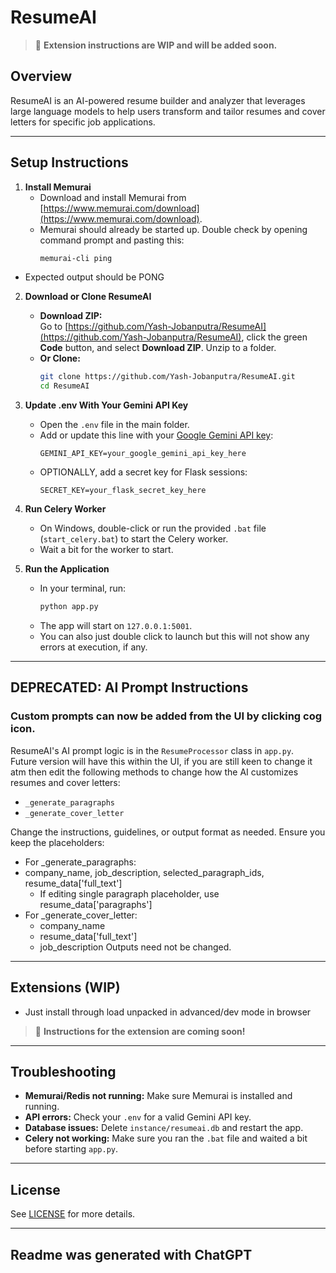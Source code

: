 # ResumeAI

> 🚧 **Extension instructions are WIP and will be added soon.**

## Overview

ResumeAI is an AI-powered resume builder and analyzer that leverages large language models to help users transform and tailor resumes and cover letters for specific job applications.

---

## Setup Instructions

1. **Install Memurai**
   - Download and install Memurai from [https://www.memurai.com/download](https://www.memurai.com/download).
   - Memurai should already be started up. Double check by opening command prompt and pasting this:
     ```sh
     memurai-cli ping
     ```
  - Expected output should be PONG
     

2. **Download or Clone ResumeAI**
   - **Download ZIP:**  
     Go to [https://github.com/Yash-Jobanputra/ResumeAI](https://github.com/Yash-Jobanputra/ResumeAI), click the green **Code** button, and select **Download ZIP**. Unzip to a folder.
   - **Or Clone:**  
     ```sh
     git clone https://github.com/Yash-Jobanputra/ResumeAI.git
     cd ResumeAI
     ```

3. **Update .env With Your Gemini API Key**
   - Open the `.env` file in the main folder.
   - Add or update this line with your [Google Gemini API key](https://aistudio.google.com/app/apikey):
     ```
     GEMINI_API_KEY=your_google_gemini_api_key_here
     ```
   - OPTIONALLY, add a secret key for Flask sessions:
     ```
     SECRET_KEY=your_flask_secret_key_here
     ```

4. **Run Celery Worker**
   - On Windows, double-click or run the provided `.bat` file (`start_celery.bat`) to start the Celery worker.
   - Wait a bit for the worker to start.

5. **Run the Application**
   - In your terminal, run:
     ```sh
     python app.py
     ```
   - The app will start on `127.0.0.1:5001`.
   - You can also just double click to launch but this will not show any errors at execution, if any.

---

## DEPRECATED: AI Prompt Instructions
### Custom prompts can now be added from the UI by clicking cog icon.

ResumeAI's AI prompt logic is in the `ResumeProcessor` class in `app.py`.  
Future version will have this within the UI, if you are still keen to change it atm then edit the following methods to change how the AI customizes resumes and cover letters:

- `_generate_paragraphs`
- `_generate_cover_letter`


Change the instructions, guidelines, or output format as needed. Ensure you keep the placeholders:
 - For _generate_paragraphs:
  - company_name, job_description, selected_paragraph_ids, resume_data['full_text']
    - If editing single paragraph placeholder, use resume_data['paragraphs']
 - For _generate_cover_letter:
    - company_name
    - resume_data['full_text']
    - job_description
Outputs need not be changed. 

---

## Extensions (WIP)
- Just install through load unpacked in advanced/dev mode in browser
> 🚧 **Instructions for the extension are coming soon!**

---

## Troubleshooting

- **Memurai/Redis not running:** Make sure Memurai is installed and running.
- **API errors:** Check your `.env` for a valid Gemini API key.
- **Database issues:** Delete `instance/resumeai.db` and restart the app.
- **Celery not working:** Make sure you ran the `.bat` file and waited a bit before starting `app.py`.

---

## License

See [LICENSE](LICENSE) for more details.

---

**Readme was generated with  ChatGPT**
- 
